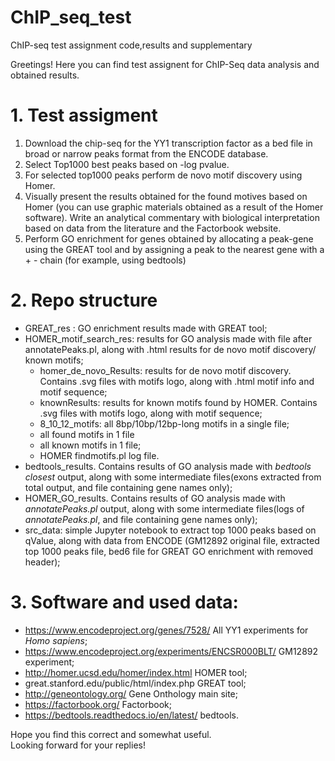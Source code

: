 # ChIP_seq_test
ChIP-seq test assignment code,results and supplementary 

Greetings!
Here you can find test assignent for ChIP-Seq data analysis and obtained results.

# 1. Test assigment
  1. Download the chip-seq for the YY1 transcription factor as a bed file in broad or narrow peaks format from the ENCODE database.
  2. Select Top1000 best peaks based on -log pvalue.
  3. For selected top1000 peaks perform de novo motif discovery using Homer.
  4. Visually present the results obtained for the found motives based on Homer (you can use graphic materials obtained as a result of the Homer software). Write an   analytical commentary with biological interpretation  based on data from the literature and the Factorbook website.
  5. Perform GO enrichment for genes obtained by allocating a peak-gene using the GREAT tool and by assigning a peak to the nearest gene with a + - chain (for example, using bedtools)

# 2. Repo structure
  - GREAT_res : GO enrichment results made with GREAT tool;
  - HOMER_motif_search_res: results for GO analysis made with file after annotatePeaks.pl, along with .html results for de novo motif discovery/ known motifs;
      + homer_de_novo_Results: results for de novo motif discovery. Contains .svg files with motifs logo, along with .html motif info and motif sequence;
      + knownResults:  results for known motifs found by HOMER. Contains .svg files with motifs logo, along with motif sequence;
      + 8_10_12_motifs: all 8bp/10bp/12bp-long motifs in a single file; 
      + all found motifs in 1 file 
      + all known motifs in 1 file;
      + HOMER findmotifs.pl log file.
  - bedtools_results. Contains results of GO analysis made with *bedtools closest* output, along with some intermediate files(exons extracted from total output, and file containing gene names only);
  - HOMER_GO_results. Contains results of GO analysis made with *annotatePeaks.pl* output, along with some intermediate files(logs of *annotatePeaks.pl*, and file containing gene names only);
  - src_data: simple Jupyter notebook to extract top 1000 peaks based on qValue, along with data from ENCODE (GM12892 original file, extracted top 1000 peaks file, bed6 file for GREAT GO enrichment with removed header);
  
 # 3. Software and used data:
 - https://www.encodeproject.org/genes/7528/ All YY1 experiments for *Homo sapiens*;
 - https://www.encodeproject.org/experiments/ENCSR000BLT/ GM12892 experiment;
 - http://homer.ucsd.edu/homer/index.html HOMER tool;
 - great.stanford.edu/public/html/index.php GREAT tool;
 - http://geneontology.org/ Gene Onthology main site;
 - https://factorbook.org/ Factorbook;
 - https://bedtools.readthedocs.io/en/latest/ bedtools.
 
 Hope you find this correct and somewhat useful.  
 Looking forward for your replies!
 
